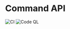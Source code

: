# Command API
![CI](https://github.com/The-Coding-Mods/command-api/actions/workflows/ci.yaml/badge.svg) 
![Code QL](https://github.com/The-Coding-Mods/command-api/actions/workflows/codeql-analysis.yaml/badge.svg) 
